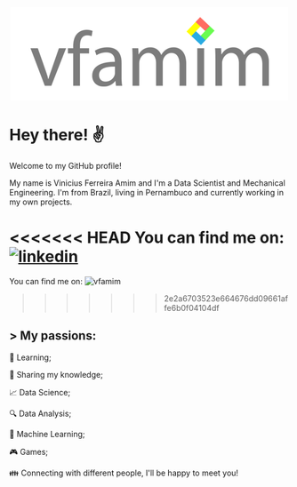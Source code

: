 <p align = 'center'><img src="https://github.com/vfamim/vfamim/blob/main/img/vfamim_github.png?raw=true" style="zoom:100%;" /> </p>

# Hey there! :v:

Welcome to my GitHub profile! 

My name is Vinicius Ferreira Amim and I'm a Data Scientist and Mechanical Engineering. I'm from Brazil, living in Pernambuco and currently working in my own projects. 

<<<<<<< HEAD
You can find me on: [![linkedin](https://img.shields.io/badge/-LinkedIn%20vfamim-blue)](https://www.linkedin.com/in/vinicius-ferreira-amim-24275750/)
=======
You can find me on: ![[vfamim](https://img.shields.io/badge/-LinkedIn%20vfamim-blue)](https://www.linkedin.com/in/vinicius-ferreira-amim-24275750/)
>>>>>>> 2e2a6703523e664676dd09661affe6b0f04104df

## > My passions:

:book: Learning; 

:pencil: Sharing my knowledge;

:chart_with_upwards_trend: Data Science;

:mag: Data Analysis;

:crystal_ball: Machine Learning;

:video_game: Games;

:family: Connecting with different people, I'll be happy to meet you!

